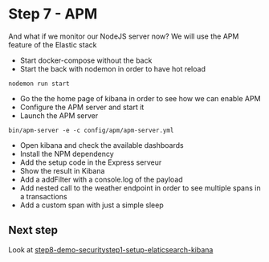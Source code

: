 # Step 7 - APM

And what if we monitor our NodeJS server now? We will use the APM feature of the Elastic stack

* Start docker-compose without the back
* Start the back with nodemon in order to have hot reload

```shell
nodemon run start
```

* Go the the home page of kibana in order to see how we can enable APM
* Configure the APM server and start it
* Launch the APM server

```shell
bin/apm-server -e -c config/apm/apm-server.yml
```

* Open kibana and check the available dashboards
* Install the NPM dependency
* Add the setup code in the Express serveur
* Show the result in Kibana
* Add a addFilter with a console.log of the payload
* Add nested call to the weather endpoint in order to see multiple spans in a transactions
* Add a custom span with just a simple sleep

## Next step

Look at [step8-demo-securitystep1-setup-elaticsearch-kibana](https://github.com/Gillespie59/devoxx-universite-elastic/tree/master/step8)
